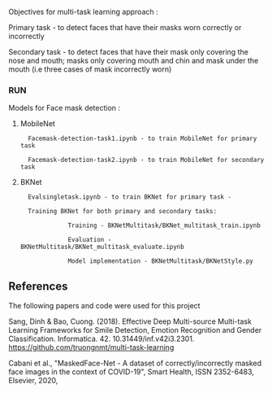 Objectives for multi-task learning approach :

Primary task - to detect faces that have their masks worn correctly or incorrectly

Secondary task - to detect faces that have their mask only covering the nose and mouth; masks only covering mouth and chin and mask under the mouth (i.e three cases of mask incorrectly worn)

### RUN
Models for Face mask detection :

1. MobileNet

         Facemask-detection-task1.ipynb - to train MobileNet for primary task 
        
         Facemask-detection-task2.ipynb - to train MobileNet for secondary task
        
2. BKNet
 
         Evalsingletask.ipynb - to train BKNet for primary task - 
        
         Training BKNet for both primary and secondary tasks:
        
                    Training - BKNetMultitask/BKNet_multitask_train.ipynb
                    
                    Evaluation - BKNetMultitask/BKNet_multitask_evaluate.ipynb
                    
                    Model implementation - BKNetMultitask/BKNetStyle.py

## References
The following papers and code were used for this project

Sang, Dinh & Bao, Cuong. (2018). Effective Deep Multi-source Multi-task Learning Frameworks for Smile Detection, Emotion Recognition and Gender Classification. Informatica. 42. 10.31449/inf.v42i3.2301. 
https://github.com/truongnmt/multi-task-learning

Cabani et al., "MaskedFace-Net - A dataset of correctly/incorrectly masked face images in the context of COVID-19", Smart Health, ISSN 2352-6483, Elsevier, 2020, 

